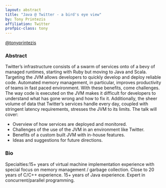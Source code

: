 ```yaml
---
layout: abstract
title: "Java @ Twitter - a bird's eye view"
by: Tony Printezis
affiliation: Twitter
profpic-class: tony
---
```


[@tonyprintezis](https://twitter.com/tonyprintezis)

### Abstract 

Twitter’s infrastructure consists of a swarm of services onto of a bevy of managed runtimes, starting with Ruby but moving to Java and Scala. Targeting the JVM allows developers to quickly develop and deploy reliable code. Automated memory management, in particular, improves productivity of teams in fast paced environment. With these benefits, come challenges. The way code is executed on the JVM makes it difficult for developers to understand what has gone wrong and how to fix it. Additionally, the sheer volume of data that Twitter’s services handle every day, coupled with stringent latency requirements, stresses the JVM to its limits. The talk will cover:

- Overview of how services are deployed and monitored.
- Challenges of the use of the JVM in an environment like Twitter.
- Benefits of a custom built JVM with in-house features.
- Ideas and suggestions for future directions.

### Bio

Specialties:15+ years of virtual machine implementation experience with special focus on memory management / garbage collection. Close to 20 years of C/C++ experience. 15+ years of Java experience. Expert in concurrent/parallel programming.